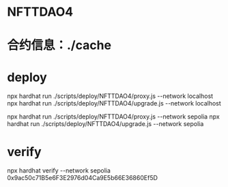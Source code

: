 # NFTTDAO4
# 合约信息：./cache
# deploy
npx hardhat run ./scripts/deploy/NFTTDAO4/proxy.js --network localhost
npx hardhat run ./scripts/deploy/NFTTDAO4/upgrade.js --network localhost

npx hardhat run ./scripts/deploy/NFTTDAO4/proxy.js --network sepolia
npx hardhat run ./scripts/deploy/NFTTDAO4/upgrade.js --network sepolia
# verify
npx hardhat verify --network sepolia 0x9ac50c71B5e6F3E2976d04Ca9E5b66E36860Ef5D


